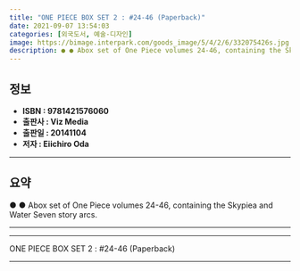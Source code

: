 ```yaml
---
title: "ONE PIECE BOX SET 2 : #24-46 (Paperback)"
date: 2021-09-07 13:54:03
categories: [외국도서, 예술-디자인]
image: https://bimage.interpark.com/goods_image/5/4/2/6/332075426s.jpg
description: ● ● Abox set of One Piece volumes 24-46, containing the Skypiea and Water Seven story arcs.
---
```


## **정보**

- **ISBN : 9781421576060**
- **출판사 : Viz Media**
- **출판일 : 20141104**
- **저자 : Eiichiro Oda**

------



## **요약**

●  ●  Abox set of One Piece volumes 24-46, containing the Skypiea and Water Seven story arcs.

------



------


ONE PIECE BOX SET 2 : #24-46 (Paperback) 

------


